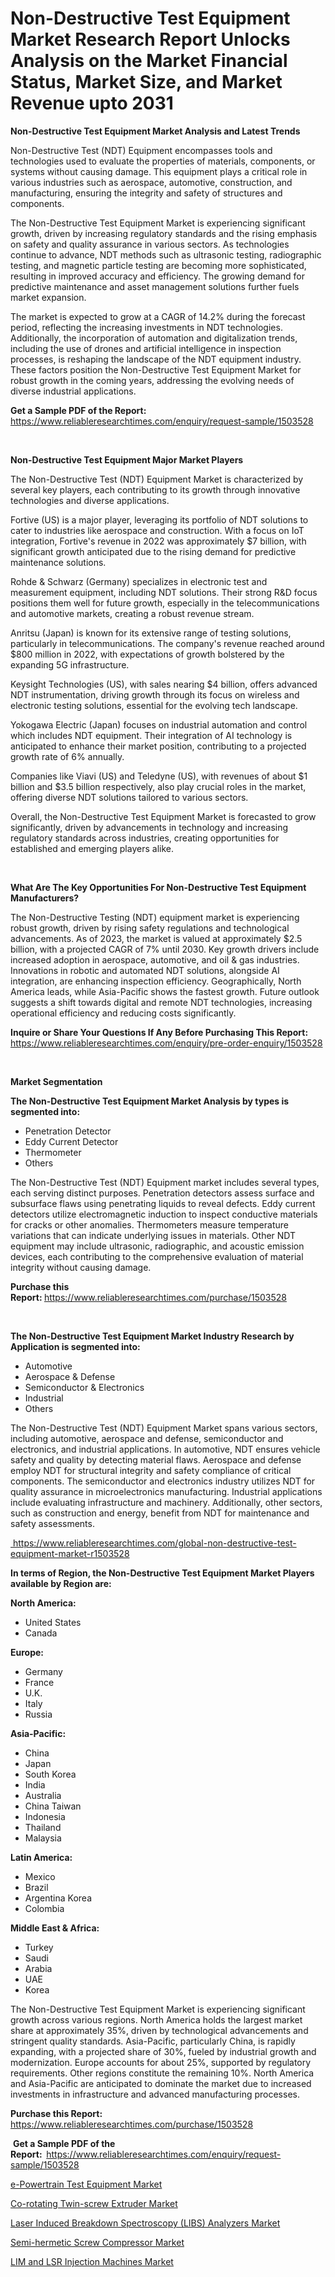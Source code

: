 <p><h1>Non-Destructive Test Equipment Market Research Report Unlocks Analysis on the Market Financial Status, Market Size, and Market Revenue upto 2031</h1></p><p><strong>Non-Destructive Test Equipment Market Analysis and Latest Trends</strong></p>
<p><p>Non-Destructive Test (NDT) Equipment encompasses tools and technologies used to evaluate the properties of materials, components, or systems without causing damage. This equipment plays a critical role in various industries such as aerospace, automotive, construction, and manufacturing, ensuring the integrity and safety of structures and components.</p><p>The Non-Destructive Test Equipment Market is experiencing significant growth, driven by increasing regulatory standards and the rising emphasis on safety and quality assurance in various sectors. As technologies continue to advance, NDT methods such as ultrasonic testing, radiographic testing, and magnetic particle testing are becoming more sophisticated, resulting in improved accuracy and efficiency. The growing demand for predictive maintenance and asset management solutions further fuels market expansion.</p><p>The market is expected to grow at a CAGR of 14.2% during the forecast period, reflecting the increasing investments in NDT technologies. Additionally, the incorporation of automation and digitalization trends, including the use of drones and artificial intelligence in inspection processes, is reshaping the landscape of the NDT equipment industry. These factors position the Non-Destructive Test Equipment Market for robust growth in the coming years, addressing the evolving needs of diverse industrial applications.</p></p>
<p><strong>Get a Sample PDF of the Report:&nbsp;</strong> <a href="https://www.reliableresearchtimes.com/enquiry/request-sample/1503528?utm_campaign=1420&utm_medium=2&utm_source=Github&utm_content=ia&utm_term=08122024&utm_id=non-destructive-test-equipment">https://www.reliableresearchtimes.com/enquiry/request-sample/1503528</a></p>
<p>&nbsp;</p>
<p><strong>Non-Destructive Test Equipment Major Market Players</strong></p>
<p><p>The Non-Destructive Test (NDT) Equipment Market is characterized by several key players, each contributing to its growth through innovative technologies and diverse applications. </p><p>Fortive (US) is a major player, leveraging its portfolio of NDT solutions to cater to industries like aerospace and construction. With a focus on IoT integration, Fortive's revenue in 2022 was approximately $7 billion, with significant growth anticipated due to the rising demand for predictive maintenance solutions.</p><p>Rohde & Schwarz (Germany) specializes in electronic test and measurement equipment, including NDT solutions. Their strong R&D focus positions them well for future growth, especially in the telecommunications and automotive markets, creating a robust revenue stream.</p><p>Anritsu (Japan) is known for its extensive range of testing solutions, particularly in telecommunications. The company's revenue reached around $800 million in 2022, with expectations of growth bolstered by the expanding 5G infrastructure.</p><p>Keysight Technologies (US), with sales nearing $4 billion, offers advanced NDT instrumentation, driving growth through its focus on wireless and electronic testing solutions, essential for the evolving tech landscape.</p><p>Yokogawa Electric (Japan) focuses on industrial automation and control which includes NDT equipment. Their integration of AI technology is anticipated to enhance their market position, contributing to a projected growth rate of 6% annually.</p><p>Companies like Viavi (US) and Teledyne (US), with revenues of about $1 billion and $3.5 billion respectively, also play crucial roles in the market, offering diverse NDT solutions tailored to various sectors.</p><p>Overall, the Non-Destructive Test Equipment Market is forecasted to grow significantly, driven by advancements in technology and increasing regulatory standards across industries, creating opportunities for established and emerging players alike.</p></p>
<p>&nbsp;</p>
<p><strong>What Are The Key Opportunities For Non-Destructive Test Equipment Manufacturers?</strong></p>
<p><p>The Non-Destructive Testing (NDT) equipment market is experiencing robust growth, driven by rising safety regulations and technological advancements. As of 2023, the market is valued at approximately $2.5 billion, with a projected CAGR of 7% until 2030. Key growth drivers include increased adoption in aerospace, automotive, and oil & gas industries. Innovations in robotic and automated NDT solutions, alongside AI integration, are enhancing inspection efficiency. Geographically, North America leads, while Asia-Pacific shows the fastest growth. Future outlook suggests a shift towards digital and remote NDT technologies, increasing operational efficiency and reducing costs significantly.</p></p>
<p><strong>Inquire or Share Your Questions If Any Before Purchasing This Report:</strong> <a href="https://www.reliableresearchtimes.com/enquiry/pre-order-enquiry/1503528?utm_campaign=1420&utm_medium=2&utm_source=Github&utm_content=ia&utm_term=08122024&utm_id=non-destructive-test-equipment">https://www.reliableresearchtimes.com/enquiry/pre-order-enquiry/1503528</a></p>
<p>&nbsp;</p>
<p><strong>Market Segmentation</strong></p>
<p><strong>The Non-Destructive Test Equipment Market Analysis by types is segmented into:</strong></p>
<p><ul><li>Penetration Detector</li><li>Eddy Current Detector</li><li>Thermometer</li><li>Others</li></ul></p>
<p><p>The Non-Destructive Test (NDT) Equipment market includes several types, each serving distinct purposes. Penetration detectors assess surface and subsurface flaws using penetrating liquids to reveal defects. Eddy current detectors utilize electromagnetic induction to inspect conductive materials for cracks or other anomalies. Thermometers measure temperature variations that can indicate underlying issues in materials. Other NDT equipment may include ultrasonic, radiographic, and acoustic emission devices, each contributing to the comprehensive evaluation of material integrity without causing damage.</p></p>
<p><strong>Purchase this Report:&nbsp;</strong><a href="https://www.reliableresearchtimes.com/purchase/1503528?utm_campaign=1420&utm_medium=2&utm_source=Github&utm_content=ia&utm_term=08122024&utm_id=non-destructive-test-equipment">https://www.reliableresearchtimes.com/purchase/1503528</a></p>
<p>&nbsp;</p>
<p><strong>The Non-Destructive Test Equipment Market Industry Research by Application is segmented into:</strong></p>
<p><ul><li>Automotive</li><li>Aerospace & Defense</li><li>Semiconductor & Electronics</li><li>Industrial</li><li>Others</li></ul></p>
<p><p>The Non-Destructive Test (NDT) Equipment Market spans various sectors, including automotive, aerospace and defense, semiconductor and electronics, and industrial applications. In automotive, NDT ensures vehicle safety and quality by detecting material flaws. Aerospace and defense employ NDT for structural integrity and safety compliance of critical components. The semiconductor and electronics industry utilizes NDT for quality assurance in microelectronics manufacturing. Industrial applications include evaluating infrastructure and machinery. Additionally, other sectors, such as construction and energy, benefit from NDT for maintenance and safety assessments.</p></p>
<p><a href="https://www.reliableresearchtimes.com/global-non-destructive-test-equipment-market-r1503528?utm_campaign=1420&utm_medium=2&utm_source=Github&utm_content=ia&utm_term=08122024&utm_id=non-destructive-test-equipment">&nbsp;https://www.reliableresearchtimes.com/global-non-destructive-test-equipment-market-r1503528</a></p>
<p><strong>In terms of Region, the Non-Destructive Test Equipment Market Players available by Region are:</strong></p>
<p>
    <p> <strong> North America: </strong>
        <ul>
            <li>United States</li>
            <li>Canada</li>
        </ul>
        </p> 
    <p> <strong> Europe: </strong>
        <ul>
            <li>Germany</li>
            <li>France</li>
            <li>U.K.</li>
            <li>Italy</li>
            <li>Russia</li>
        </ul>
        </p> 
    <p> <strong> Asia-Pacific: </strong>
        <ul>
            <li>China</li>
            <li>Japan</li>
            <li>South Korea</li>
            <li>India</li>
            <li>Australia</li>
            <li>China Taiwan</li>
            <li>Indonesia</li>
            <li>Thailand</li>
            <li>Malaysia</li>
        </ul>
        </p> 
    <p> <strong> Latin America: </strong>
        <ul>
            <li>Mexico</li>
            <li>Brazil</li>
            <li>Argentina Korea</li>
            <li>Colombia</li>
        </ul>
        </p> 
    <p> <strong> Middle East & Africa: </strong>
        <ul>
            <li>Turkey</li>
            <li>Saudi</li>
            <li>Arabia</li>
            <li>UAE</li>
            <li>Korea</li>
        </ul>
    </p>
    </p>
<p><p>The Non-Destructive Test Equipment Market is experiencing significant growth across various regions. North America holds the largest market share at approximately 35%, driven by technological advancements and stringent quality standards. Asia-Pacific, particularly China, is rapidly expanding, with a projected share of 30%, fueled by industrial growth and modernization. Europe accounts for about 25%, supported by regulatory requirements. Other regions constitute the remaining 10%. North America and Asia-Pacific are anticipated to dominate the market due to increased investments in infrastructure and advanced manufacturing processes.</p></p>
<p><strong>Purchase this Report: </strong><a href="https://www.reliableresearchtimes.com/purchase/1503528?utm_campaign=1420&utm_medium=2&utm_source=Github&utm_content=ia&utm_term=08122024&utm_id=non-destructive-test-equipment">https://www.reliableresearchtimes.com/purchase/1503528</a></p>
<p>&nbsp;<strong>Get a Sample PDF of the Report:&nbsp;&nbsp;</strong><a href="https://www.reliableresearchtimes.com/enquiry/request-sample/1503528?utm_campaign=1420&utm_medium=2&utm_source=Github&utm_content=ia&utm_term=08122024&utm_id=non-destructive-test-equipment">https://www.reliableresearchtimes.com/enquiry/request-sample/1503528</a></p>
<p><strong></strong></p>
<p><p><a href="https://www.linkedin.com/pulse/global-e-powertrain-test-equipment-market-forecast-2024-2031-lcdwc?utm_campaign=1420&utm_medium=2&utm_source=Github&utm_content=ia&utm_term=08122024&utm_id=non-destructive-test-equipment">e-Powertrain Test Equipment Market</a></p><p><a href="https://www.linkedin.com/pulse/growth-projections-co-rotating-twin-screw-extruder-market-expected-jaowc?utm_campaign=1420&utm_medium=2&utm_source=Github&utm_content=ia&utm_term=08122024&utm_id=non-destructive-test-equipment">Co-rotating Twin-screw Extruder Market</a></p><p><a href="https://www.linkedin.com/pulse/expanding-global-laser-induced-breakdown-spectroscopy-libs-uhzzc?utm_campaign=1420&utm_medium=2&utm_source=Github&utm_content=ia&utm_term=08122024&utm_id=non-destructive-test-equipment">Laser Induced Breakdown Spectroscopy (LIBS) Analyzers Market</a></p><p><a href="https://www.linkedin.com/pulse/immense-growth-semi-hermetic-screw-compressor-market-projected-isehc?utm_campaign=1420&utm_medium=2&utm_source=Github&utm_content=ia&utm_term=08122024&utm_id=non-destructive-test-equipment">Semi-hermetic Screw Compressor Market</a></p><p><a href="https://www.linkedin.com/pulse/lim-lsr-injection-machines-market-growth-outlook-from-2024-tv4ac?utm_campaign=1420&utm_medium=2&utm_source=Github&utm_content=ia&utm_term=08122024&utm_id=non-destructive-test-equipment">LIM and LSR Injection Machines Market</a></p></p>